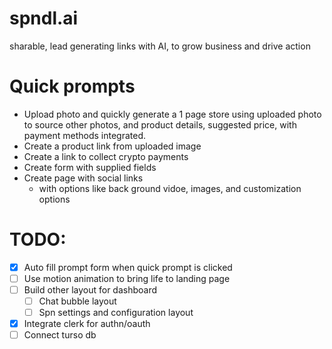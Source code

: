# spndl.ai
sharable, lead generating links with AI, to grow business and drive action


# Quick prompts
- Upload photo and quickly generate a 1 page store using uploaded photo to source
  other photos, and product details, suggested price, with payment methods integrated.
- Create a product link from uploaded image
- Create a link to collect crypto payments
- Create form with supplied fields
- Create page with social links
  - with options like back ground vidoe, images, and customization options

# TODO:
- [x] Auto fill prompt form when quick prompt is clicked
- [ ] Use motion animation to bring life to landing page
- [ ] Build other layout for dashboard
  - [ ] Chat bubble layout
  - [ ] Spn settings and configuration layout
- [x] Integrate clerk for authn/oauth
- [ ] Connect turso db
